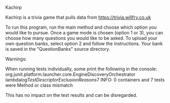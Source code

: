 Kachirp

Kachirp is a trivia game that pulls data from https://trivia.willfry.co.uk

To run this program, run the main method and choose which option you would like to pursue. Once a game mode is chosen (option 1 or 3), you can choose how many questions you would like to be asked. To upload your own question banks, select option 2 and follow the instructions. Your bank is saved in the "QuestionBanks" source directory.

Warnings:

When running tests individually, some print the following in the console:
org.junit.platform.launcher.core.EngineDiscoveryOrchestrator lambda$logTestDescriptorExclusionReasons$7
INFO: 0 containers and 7 tests were Method or class mismatch

This has no impact on the test results and can be disregarded.
